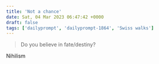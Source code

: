 ```yaml
---
title: 'Not a chance'
date: Sat, 04 Mar 2023 06:47:42 +0000
draft: false
tags: ['dailyprompt', 'dailyprompt-1864', 'Swiss walks']
---
```


> Do you believe in fate/destiny?

Nihilism